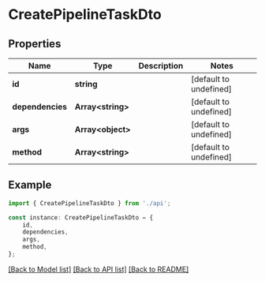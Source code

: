 # CreatePipelineTaskDto


## Properties

Name | Type | Description | Notes
------------ | ------------- | ------------- | -------------
**id** | **string** |  | [default to undefined]
**dependencies** | **Array&lt;string&gt;** |  | [default to undefined]
**args** | **Array&lt;object&gt;** |  | [default to undefined]
**method** | **Array&lt;string&gt;** |  | [default to undefined]

## Example

```typescript
import { CreatePipelineTaskDto } from './api';

const instance: CreatePipelineTaskDto = {
    id,
    dependencies,
    args,
    method,
};
```

[[Back to Model list]](../README.md#documentation-for-models) [[Back to API list]](../README.md#documentation-for-api-endpoints) [[Back to README]](../README.md)
